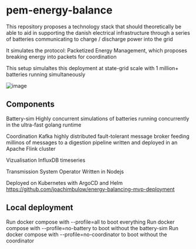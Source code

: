 # pem-energy-balance

This repository proposes a technology stack that should theoretically be able to aid in supporting the danish electrical infrastructure through a series of batteries communicating to charge / discharge power into the grid

It simulates the protocol: Packetized Energy Management, which proposes breaking energy into packets for coordination

This setup simulaltes this deployment at state-grid scale with 1 million+ batteries running simultaneously

![image](https://github.com/joachimbulow/energy-balancing-mvp/assets/43139346/3bd6cf94-3eb2-4781-bb07-bb953ce1b9f4)


## Components 

Battery-sim
Highly concurrent simulations of batteries running concurrently in the ultra-fast golang runtime

Coordination
Kafka highly distributed fault-tolerant message broker feeding millinos of messages to a digestion pipeline
written and deployed in an Apache Flink cluster

Vizualisation
InfluxDB timeseries

Transmission System Operator
Written in Nodejs

Deployed on Kubernetes with ArgoCD and Helm
https://github.com/joachimbulow/energy-balancing-mvp-deployment

## Local deployment
Run docker compose with --profile=all to boot everything
Run docker compose with --profile=no-battery to boot without the battery-sim
Run docker compose with --profile=no-coordinator to boot without the coordinator
